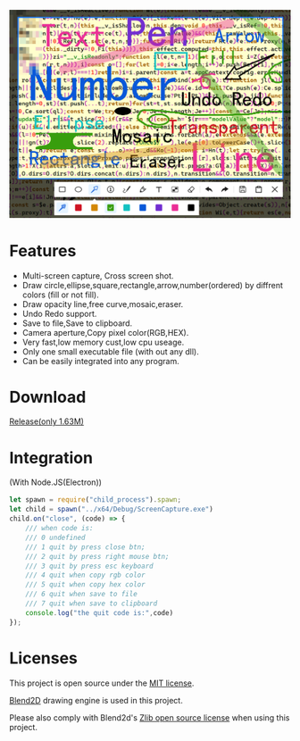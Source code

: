 ![](./Doc/banner.png)


# Features

- Multi-screen capture, Cross screen shot.
- Draw circle,ellipse,square,rectangle,arrow,number(ordered) by diffrent colors (fill or not fill).
- Draw opacity line,free curve,mosaic,eraser.
- Undo Redo support.
- Save to file,Save to clipboard.
- Camera aperture,Copy pixel color(RGB,HEX).
- Very fast,low memory cust,low cpu useage.
- Only one small executable file (with out any dll).
- Can be easily integrated into any program.

# Download

[Release(only 1.63M)](https://github.com/xland/ScreenCapture/releases/)

# Integration

(With Node.JS(Electron))

```js
let spawn = require("child_process").spawn;
let child = spawn("../x64/Debug/ScreenCapture.exe")
child.on("close", (code) => {
    /// when code is:
    /// 0 undefined
    /// 1 quit by press close btn;
    /// 2 quit by press right mouse btn;
    /// 3 quit by press esc keyboard
    /// 4 quit when copy rgb color
    /// 5 quit when copy hex color
    /// 6 quit when save to file
    /// 7 quit when save to clipboard
    console.log("the quit code is:",code)
});
```

# Licenses

This project is open source under the [MIT license](./licence).

[Blend2D](https://blend2d.com/) drawing engine is used in this project.

Please also comply with Blend2d's [Zlib open source license](https://github.com/blend2d/blend2d/blob/master/LICENSE.md) when using this project.

